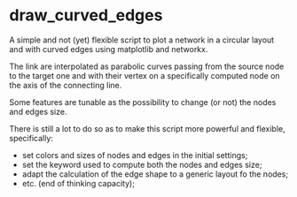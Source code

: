 # draw_curved_edges

A simple and not (yet) flexible script to plot a network in a circular layout 
and with curved edges using matplotlib and networkx.

The link are interpolated as parabolic curves passing from the source node to 
the target one and with their vertex on a specifically computed node on the 
axis of the connecting line.

Some features are tunable as the possibility to change (or not) the nodes and 
edges size.


There is still a lot to do so as to make this script more powerful and 
flexible, specifically:

- set colors and sizes of nodes and edges in the initial settings;
- set the keyword used to compute both the nodes and edges size;
- adapt the calculation of the edge shape to a generic layout fo the nodes;
- etc. (end of thinking capacity);
